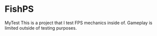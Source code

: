 # FishPS
MyTest
This is a project that I test FPS mechanics inside of. Gameplay is limited outside of testing purposes.
